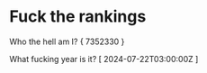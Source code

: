 # Fuck the rankings

Who the hell am I?
{ 7352330 }

What fucking year is it?
[ 2024-07-22T03:00:00Z ]
